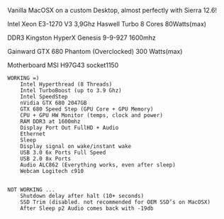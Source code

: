 Vanilla MacOSX on a custom Desktop, almost perfectly with Sierra 12.6!


Intel Xeon E3-1270 V3 3,9Ghz Haswell Turbo 8 Cores 80Watts(max)

DDR3 Kingston HyperX Genesis 9-9-927 1600mhz

Gainward GTX 680 Phantom (Overclocked) 300 Watts(max)

Motherboard MSI H97G43 socket1150 

    WORKING =)
        Intel Hyperthread (8 Threads)
        Intel TurboBoost (up to 3.9 Ghz)
        Intel SpeedStep 
        nVidia GTX 680 2047GB
        GTX 680 Speed Step (GPU Core + GPU Memory) 
        CPU + GPU HW Monitor (temps, clock and power) 
        RAM DDR3 at 1600mhz
        Display Port Out FullHD + Audio
        Ethernet 
        Sleep 
        Display signal on wake/instant wake	
        USB 3.0 6x Ports Full Speed
        USB 2.0 8x Ports
        Audio ALC862 (Everything works, even after sleep)
        Webcam Logitech c910


    NOT WORKING ...
        Shutdown delay after halt (10+ seconds)
        SSD Trim (disabled. not recommended for OEM SSD’s on MacOSX)
        After Sleep p2 Audio comes back with -19db 

